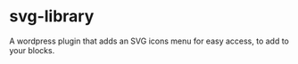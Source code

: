 # svg-library
A wordpress plugin that adds an SVG icons menu for easy access, to add to your blocks. 
